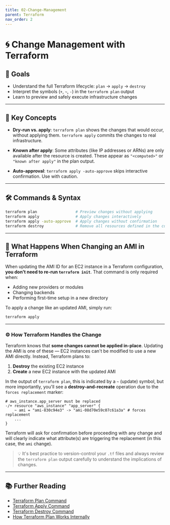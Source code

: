```yaml
---
title: 02‑Change‑Management
parent: Terraform
nav_order: 2
---
```


# 🌀 Change Management with Terraform

## 🎯 Goals

- Understand the full Terraform lifecycle: `plan` → `apply` → `destroy`
- Interpret the symbols (`+`, `~`, `-`) in the `terraform plan` output
- Learn to preview and safely execute infrastructure changes

---

## 🧠 Key Concepts

- **Dry‑run vs. apply**:
  `terraform plan` shows the changes that would occur, without applying them.
  `terraform apply` commits the changes to real infrastructure.

- **Known after apply**:
  Some attributes (like IP addresses or ARNs) are only available after the resource is created. These appear as `"<computed>"` or `"known after apply"` in the plan output.

- **Auto‑approval**:
  `terraform apply -auto-approve` skips interactive confirmation. Use with caution.

---

## 🛠️ Commands & Syntax

```bash
terraform plan                 # Preview changes without applying
terraform apply                # Apply changes interactively
terraform apply -auto-approve  # Apply changes without confirmation
terraform destroy              # Remove all resources defined in the current configuration
```

---

## 🔄 What Happens When Changing an AMI in Terraform

When updating the AMI ID for an EC2 instance in a Terraform configuration, **you don't need to re-run `terraform init`**. That command is only required when:

- Adding new providers or modules
- Changing backends
- Performing first-time setup in a new directory

To apply a change like an updated AMI, simply run:

```bash
terraform apply
```

---

### ⚙️ How Terraform Handles the Change

Terraform knows that **some changes cannot be applied in-place**. Updating the AMI is one of these — EC2 instances can't be modified to use a new AMI directly. Instead, Terraform plans to:

1. **Destroy** the existing EC2 instance
2. **Create** a new EC2 instance with the updated AMI

In the output of `terraform plan`, this is indicated by a `~` (update) symbol, but more importantly, you'll see a **destroy-and-recreate** operation due to the `forces replacement` marker:

```hcl
# aws_instance.app_server must be replaced
-/+ resource "aws_instance" "app_server" {
    ~ ami = "ami-830c94e3" -> "ami-08d70e59c07c61a3a" # forces replacement
    ...
}
```

Terraform will ask for confirmation before proceeding with any change and will clearly indicate what attribute(s) are triggering the replacement (in this case, the `ami` change).

> 💡 It's best practice to version-control your `.tf` files and always review the `terraform plan` output carefully to understand the implications of changes.

---

## 📚 Further Reading

- [Terraform Plan Command](https://developer.hashicorp.com/terraform/cli/commands/plan)
- [Terraform Apply Command](https://developer.hashicorp.com/terraform/cli/commands/apply)
- [Terraform Destroy Command](https://developer.hashicorp.com/terraform/cli/commands/destroy)
- [How Terraform Plan Works Internally](https://developer.hashicorp.com/terraform/internals/plan)

